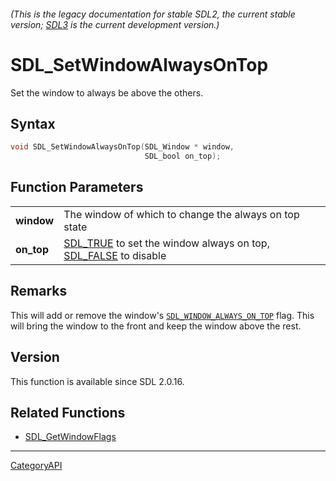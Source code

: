 ###### (This is the legacy documentation for stable SDL2, the current stable version; [SDL3](https://wiki.libsdl.org/SDL3/) is the current development version.)
# SDL_SetWindowAlwaysOnTop

Set the window to always be above the others.

## Syntax

```c
void SDL_SetWindowAlwaysOnTop(SDL_Window * window,
                              SDL_bool on_top);

```

## Function Parameters

|                |                                                                                         |
| -------------- | --------------------------------------------------------------------------------------- |
| **window**     | The window of which to change the always on top state                                   |
| **on_top**     | [SDL_TRUE](SDL_TRUE.md) to set the window always on top, [SDL_FALSE](SDL_FALSE.md) to disable |

## Remarks

This will add or remove the window's
[`SDL_WINDOW_ALWAYS_ON_TOP`](SDL_WINDOW_ALWAYS_ON_TOP) flag. This will
bring the window to the front and keep the window above the rest.

## Version

This function is available since SDL 2.0.16.

## Related Functions

* [SDL_GetWindowFlags](SDL_GetWindowFlags.md)

----
[CategoryAPI](CategoryAPI.md)
